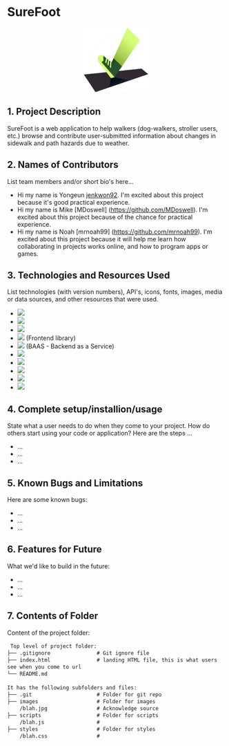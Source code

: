 # SureFoot
<div align="center">
  <a align="center" href="https://github.com/MDoswell/1800_202310_BBY-12">
    <img src="https://github.com/MDoswell/1800_202310_BBY-12/blob/main/images/surefoot_logo.png" alt="Logo" width="150" height="150">
  </a>
</div>

## 1. Project Description
SureFoot is a web application to help walkers (dog-walkers, stroller users, etc.) browse and contribute user-submitted information about changes in sidewalk and path hazards due to weather.

## 2. Names of Contributors
List team members and/or short bio's here... 
* Hi my name is Yongeun [jenkwon92](https://github.com/jenkwon92). I'm excited about this project because it's good practical experience.
* Hi my name is Mike [MDoswell] (https://github.com/MDoswell). I'm excited about this project because of the chance for practical experience.
* Hi my name is Noah [mrnoah99] (https://github.com/mrnoah99). I'm excited about this project because it will help me learn how collaborating in projects works online, and how to program apps or games.
	
## 3. Technologies and Resources Used
List technologies (with version numbers), API's, icons, fonts, images, media or data sources, and other resources that were used.
* <img src="https://img.shields.io/badge/HTML5-v5-E34F26?logo=HTML5">
* <img src="https://img.shields.io/badge/CSS3-v3-1572B6?logo=CSS3">
* <img src="https://img.shields.io/badge/javascript-ES6+-F7DF1E?logo=javascript">
* <img src="https://img.shields.io/badge/Bootstrap-v5.0-7952B3?logo=Bootstrap">  (Frontend library)
* <img src="https://img.shields.io/badge/firebase-v8.0-23039BE5?logo=firebase"> (BAAS - Backend as a Service)
* <img src="https://img.shields.io/badge/Google%20Maps%20API-4285F4?logo=Google%20Maps%20API">
* <img src="https://img.shields.io/badge/-git-black?&logo=git">
* <img src="https://img.shields.io/badge/-github-black?&logo=github"> 
* <img src="https://img.shields.io/badge/Trello-0052CC?logo=Trello">
* <img src="https://img.shields.io/badge/Figma-F24E1E?logo=Figma">


## 4. Complete setup/installion/usage
State what a user needs to do when they come to your project.  How do others start using your code or application?
Here are the steps ...
* ...
* ...
* ...

## 5. Known Bugs and Limitations
Here are some known bugs:
* ...
* ...
* ...

## 6. Features for Future
What we'd like to build in the future:
* ...
* ...
* ...
	
## 7. Contents of Folder
Content of the project folder:

```
 Top level of project folder: 
├── .gitignore               # Git ignore file
├── index.html               # landing HTML file, this is what users see when you come to url
└── README.md

It has the following subfolders and files:
├── .git                     # Folder for git repo
├── images                   # Folder for images
    /blah.jpg                # Acknowledge source
├── scripts                  # Folder for scripts
    /blah.js                 # 
├── styles                   # Folder for styles
    /blah.css                # 



```


